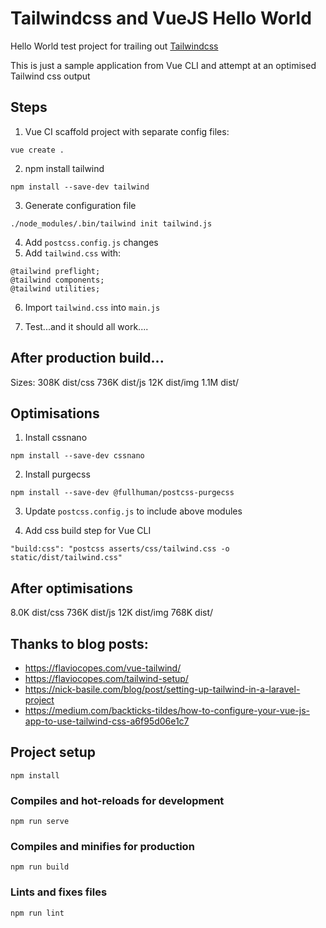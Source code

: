# Tailwindcss and VueJS Hello World

Hello World test project for trailing out [Tailwindcss](https://tailwindcss.com)

This is just a sample application from Vue CLI and attempt at an optimised Tailwind css output

## Steps
1. Vue CI scaffold project with separate config files:
```
vue create .
```

2. npm install tailwind
```
npm install --save-dev tailwind
```

3. Generate configuration file
```
./node_modules/.bin/tailwind init tailwind.js
```

4. Add `postcss.config.js` changes
5. Add `tailwind.css` with:
```
@tailwind preflight;
@tailwind components;
@tailwind utilities;
```

6. Import `tailwind.css` into `main.js`

7. Test...and it should all work....

## After production build...
Sizes:
308K    dist/css
736K    dist/js
12K     dist/img
1.1M    dist/

## Optimisations
1. Install cssnano
```
npm install --save-dev cssnano
```

2. Install purgecss
```
npm install --save-dev @fullhuman/postcss-purgecss
```

3. Update `postcss.config.js` to include above modules

4. Add css build step for Vue CLI
```
"build:css": "postcss asserts/css/tailwind.css -o static/dist/tailwind.css"
```

## After optimisations
8.0K    dist/css
736K    dist/js
12K     dist/img
768K    dist/



## Thanks to blog posts:
- https://flaviocopes.com/vue-tailwind/
- https://flaviocopes.com/tailwind-setup/
- https://nick-basile.com/blog/post/setting-up-tailwind-in-a-laravel-project
- https://medium.com/backticks-tildes/how-to-configure-your-vue-js-app-to-use-tailwind-css-a6f95d06e1c7


## Project setup
```
npm install
```

### Compiles and hot-reloads for development
```
npm run serve
```

### Compiles and minifies for production
```
npm run build
```

### Lints and fixes files
```
npm run lint
```
